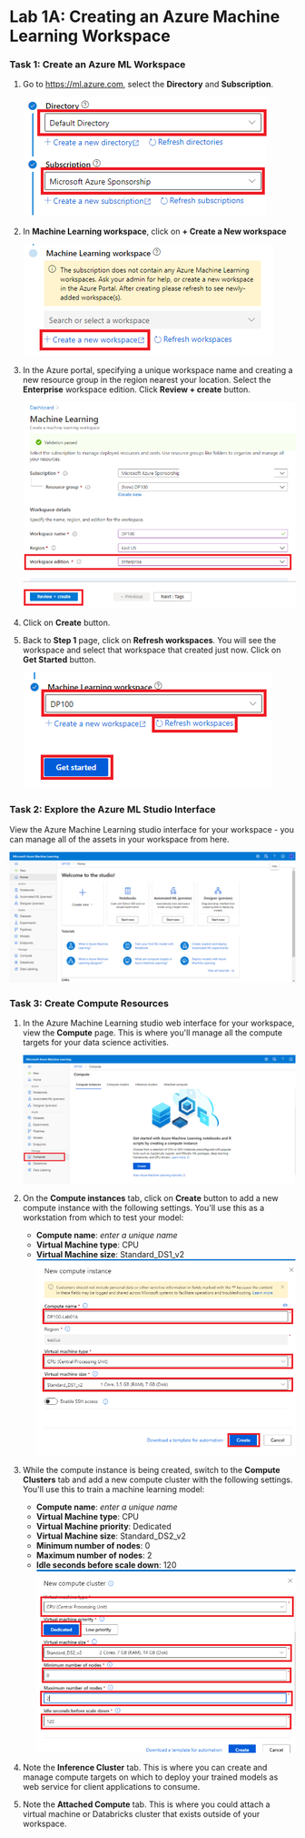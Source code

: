 # Lab 1A: Creating an Azure Machine Learning Workspace
### Task 1: Create an Azure ML Workspace

1. Go to https://ml.azure.com, select the **Directory** and **Subscription**.

   ![](https://github.com/ceteongvanness/Designing-and-Implementing-a-Data-Science-Solution-on-Azure/blob/master/images/1A-1.png)

2. In **Machine Learning workspace**, click on **+ Create a New workspace**

   ![](https://github.com/ceteongvanness/Designing-and-Implementing-a-Data-Science-Solution-on-Azure/blob/master/images/1A-2.png)

3. In the Azure portal, specifying a unique workspace name and creating a new resource group in the region nearest your location. Select the **Enterprise** workspace edition. Click **Review + create** button.

   ![](https://github.com/ceteongvanness/Designing-and-Implementing-a-Data-Science-Solution-on-Azure/blob/master/images/1A-3.png)

4. Click on **Create** button.

5. Back to **Step 1** page, click on **Refresh workspaces**. You will see the workspace and select that workspace that created just now. Click on **Get Started** button.

   ![](https://github.com/ceteongvanness/Designing-and-Implementing-a-Data-Science-Solution-on-Azure/blob/master/images/1A-4.png)

### Task 2: Explore the Azure ML Studio Interface

View the Azure Machine Learning studio interface for your workspace - you can manage all of the assets in your workspace from here.

![](https://github.com/ceteongvanness/Designing-and-Implementing-a-Data-Science-Solution-on-Azure/blob/master/images/1A-5.png)

### Task 3: Create Compute Resources

1. In the Azure Machine Learning studio web interface for your workspace, view the **Compute** page. This is where you'll manage all the compute targets for your data science activities.

   ![](https://github.com/ceteongvanness/Designing-and-Implementing-a-Data-Science-Solution-on-Azure/blob/master/images/1A-6.png)

2. On the **Compute instances** tab, click on **Create** button to add a new compute instance with the following settings. You'll use this as a workstation from which to test your model:

   - **Compute name**: *enter a unique name*
   - **Virtual Machine type**: CPU
   - **Virtual Machine size**: Standard_DS1_v2
     ![](https://github.com/ceteongvanness/Designing-and-Implementing-a-Data-Science-Solution-on-Azure/blob/master/images/1A-7.png)

3. While the compute instance is being created, switch to the **Compute Clusters** tab and add a new compute cluster with the following settings. You'll use this to train a machine learning model:

   - **Compute name**: *enter a unique name*
   - **Virtual Machine type**: CPU
   - **Virtual Machine priority**: Dedicated
   - **Virtual Machine size**: Standard_DS2_v2
   - **Minimum number of nodes**: 0
   - **Maximum number of nodes**: 2
   - **Idle seconds before scale down**: 120
     ![](https://github.com/ceteongvanness/Designing-and-Implementing-a-Data-Science-Solution-on-Azure/blob/master/images/1A-8.png)

4. Note the **Inference Cluster** tab. This is where you can create and manage compute targets on which to deploy your trained models as web service for client applications to consume.

5. Note the **Attached Compute** tab. This is where you could attach a virtual machine or Databricks cluster that exists outside of your workspace.

   

   

   

   

   

